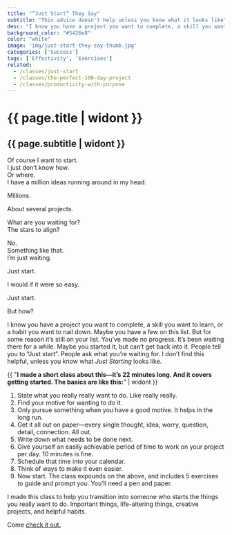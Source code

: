 ```yaml
---
title: "“Just Start” They Say"
subtitle: "This advice doesn't help unless you know what it looks like"
desc: "I know you have a project you want to complete, a skill you want to learn, or a habit you want to nail down. Maybe you have a few on this list. But for some reason it’s still on your list. You’ve made no progress. So just start. But what does that look like?"
background_color: "#5426e8"
color: "white"
image: 'img/just-start-they-say-thumb.jpg'
categories: ['Success']
tags: ['Effectivity', 'Exercises']
related:
  - /classes/just-start
  - /classes/the-perfect-100-day-project
  - /classes/productivity-with-purpose
---
```

# {{ page.title | widont }}
## {{ page.subtitle | widont }}

Of course I want to start.  
I just don’t know how.  
Or where.  
I have a million ideas running around in my head.

Millions.

About several projects.

What are you waiting for?  
The stars to align?

No.  
Something like that.  
I’m just waiting.

Just start.

I would if it were so easy.

Just start.

But how?

I know you have a project you want to complete, a skill you want to learn, or a habit you want to nail down. Maybe you have a few on this list. But for some reason it’s still on your list. You’ve made no progress. It’s been waiting there for a while. Maybe you started it, but can’t get back into it. People tell you to “Just start”. People ask what you’re waiting for.  I don’t find this helpful, unless you know what *Just Starting* looks like.

{{ "**I made a short class about this—it’s 22 minutes long. And it covers getting started. The basics are like this:**" | widont }}

1. State what you really really want to do. Like really really.
2. Find your motive for wanting to do it.
3. Only pursue something when you have a good motive. It helps in the long run.
4. Get it all out on paper—every single thought, idea, worry, question, detail, connection. All out.
5. Write down what needs to be done next.
6. Give yourself an easily achievable period of time to work on your project per day. 10 minutes is fine.
7. Schedule that time into your calendar.
8. Think of ways to make it even easier.
9. Now start.
The class expounds on the above, and includes 5 exercises to guide and prompt you. You’ll need a pen and paper.

I made this class to help you transition into someone who starts the things you really want to do. Important things, life-altering things, creative projects, and helpful habits.

Come [check it out.](https://ttkb.me/juststart)
